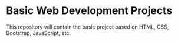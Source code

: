 # Basic Web Development Projects

This repository will contain the basic project based on HTML, CSS, Bootstrap, JavaScript, etc.
